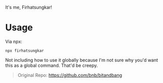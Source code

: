 It's me, Firhatsungkar!

# Usage
Via npx:
```
npx firhatsungkar
```

Not including how to use it globally because I'm not sure why you'd want this as a global command. That'd be creepy.

> Original Repo: https://github.com/bnb/bitandbang